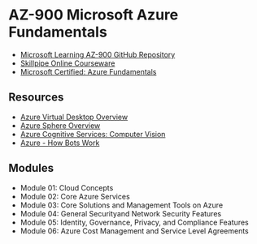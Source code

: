 # AZ-900 Microsoft Azure Fundamentals

* [Microsoft Learning AZ-900 GitHub Repository](https://github.com/MicrosoftLearning/AZ-900T0x-MicrosoftAzureFundamentals)
* [Skillpipe Online Courseware](https://www.skillpipe.com/)
* [Microsoft Certified: Azure Fundamentals](https://docs.microsoft.com/en-us/learn/certifications/azure-fundamentals/)

## Resources

* [Azure Virtual Desktop Overview](https://www.youtube.com/watch?v=NQFtI3JLtaU&feature=emb_logo&app=desktop)
* [Azure Sphere Overview](https://azure.microsoft.com/en-au/services/azure-sphere/)
* [Azure Cognitive Services: Computer Vision](https://azure.microsoft.com/en-us/services/cognitive-services/computer-vision/)
* [Azure - How Bots Work ](https://docs.microsoft.com/en-au/azure/bot-service/bot-builder-basics)

## Modules

* Module 01: Cloud Concepts
* Module 02: Core Azure Services
* Module 03: Core Solutions and Management Tools on Azure
* Module 04: General Securityand Network Security Features
* Module 05: Identity, Governance, Privacy, and Compliance Features
* Module 06: Azure Cost Management and Service Level Agreements
